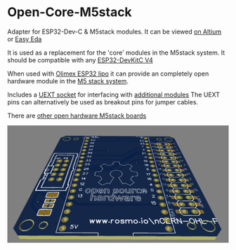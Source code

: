 
# Open-Core-M5stack
Adapter for ESP32-Dev-C &amp; M5stack modules. It can be viewed [on Altium](https://365.altium.com/files/CDB3C9AB-1C0E-4B25-A3A4-1780F1BBCA1A) or [Easy Eda](https://easyeda.com/editor#id=49352f7d047e4be9b435180f0d233d80)

It is used as a replacement for the 'core' modules in the M5stack system. It should be compatible with any [ESP32-DevKitC V4](https://www.aliexpress.com/item/1005001838731651.html)

When used with [Olimex ESP32 lipo](https://www.olimex.com/Products/IoT/ESP32/ESP32-DevKit-LiPo/open-source-hardware) it can provide an completely open hardware module in the  [M5 stack system](https://shop.m5stack.com/collections/stack-series). 

Includes a [UEXT socket](https://en.wikipedia.org/wiki/UEXT#Electrical_characteristics) for interfacing with [additional modules](https://www.olimex.com/Products/Modules/UEXT/) The UEXT pins can alternatively be used as breakout pins for jumper cables.

There are [other open hardware M5stack boards](https://oshwlab.com/Rosmo/m5-proto)

 ![Review board](https://github.com/rosmo-robot/Open-Core-M5stack/blob/main/OpenCoreReview.png)
